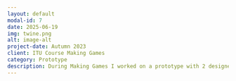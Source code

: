 ```yaml
---
layout: default
modal-id: 7
date: 2025-06-19
img: twine.png
alt: image-alt
project-date: Autumn 2023
client: ITU Course Making Games
category: Prototype
description: During Making Games I worked on a prototype with 2 designers where we had to make something simple in Twine. We made The Purple Club which we uploaded on itch.io at this link - https://ghostyjam.itch.io/the-purple-club. I worked on the implementation of the paths, the maze and countdown mechanic and implementation of music.
---
```


